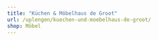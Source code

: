 ```yaml
---
title: "Küchen & Möbelhaus de Groot"
url: /uplengen/kuechen-und-moebelhaus-de-groot/
shop: Möbel
---
```

